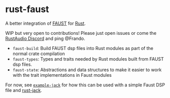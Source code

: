 # rust-faust

A better integration of [FAUST](https://faust.grame.fr/) for [Rust](https://www.rust-lang.org/).

WIP but very open to contributions! Please just open issues or come the [RustAudio Discord](https://rust-audio.discourse.group/) and ping @Frando.

* `faust-build`: Build FAUST dsp files into Rust modules as part of the normal crate compilation
* `faust-types`: Types and traits needed by Rust modules built from FAUST dsp files.
* `faust-state`: Abstractions and data structures to make it easier to work with the trait implementations in Faust modules

For now, see [`example-jack`](example-jack) for how this can be used with a simple Faust DSP file and [rust-jack](https://github.com/RustAudio/rust-jack).
